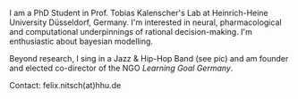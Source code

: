 I am a PhD Student in Prof. Tobias Kalenscher's Lab at Heinrich-Heine University Düsseldorf, Germany. I'm interested in neural, pharmacological and computational underpinnings of rational decision-making. I'm enthusiastic about bayesian modelling. 

Beyond research, I sing in a Jazz & Hip-Hop Band (see pic) and am founder and elected co-director of the NGO *Learning Goal Germany*.

Contact: felix.nitsch(at)hhu.de
